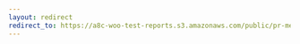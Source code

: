 ```yaml
---
layout: redirect
redirect_to: https://a8c-woo-test-reports.s3.amazonaws.com/public/pr-merge/44285/api/index.html
---
```

